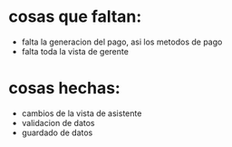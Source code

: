 # cosas que faltan:
- falta la generacion del pago, asi los metodos de pago
- falta toda la vista de gerente
# cosas hechas:
- cambios de la vista de asistente
- validacion de datos
- guardado de datos
